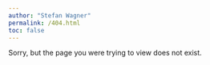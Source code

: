 ```yaml
---
author: "Stefan Wagner"
permalink: /404.html
toc: false
---
```


Sorry, but the page you were trying to view does not exist.
